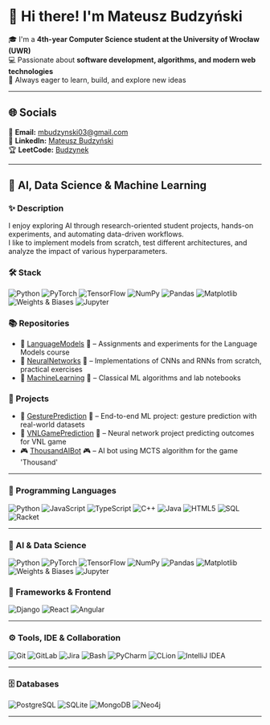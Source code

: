 # 👋 Hi there! I'm Mateusz Budzyński  

🎓 I'm a **4th-year Computer Science student at the University of Wrocław (UWR)**  
💻 Passionate about **software development, algorithms, and modern web technologies**  
🚀 Always eager to learn, build, and explore new ideas  

---

## 🌐 Socials

📩 **Email:** [mbudzynski03@gmail.com](mailto:mbudzynski03@gmail.com)  
💬 **LinkedIn:** [Mateusz Budzyński](https://www.linkedin.com/in/mateusz-budzy%C5%84ski-727795301/)  
🏆 **LeetCode:** [Budzynek](https://leetcode.com/u/Budzynek/)  

---

## 🧠 AI, Data Science & Machine Learning

### ✨ Description
I enjoy exploring AI through research-oriented student projects, hands-on experiments, and automating data-driven workflows.  
I like to implement models from scratch, test different architectures, and analyze the impact of various hyperparameters.

### 🛠️ Stack
![Python](https://img.shields.io/badge/Python-3776AB?style=for-the-badge&logo=python&logoColor=white)
![PyTorch](https://img.shields.io/badge/PyTorch-EE4C2C?style=for-the-badge&logo=pytorch&logoColor=white)
![TensorFlow](https://img.shields.io/badge/TensorFlow-FF6F00?style=for-the-badge&logo=tensorflow&logoColor=white)
![NumPy](https://img.shields.io/badge/NumPy-013243?style=for-the-badge&logo=numpy&logoColor=white)
![Pandas](https://img.shields.io/badge/Pandas-150458?style=for-the-badge&logo=pandas&logoColor=white)
![Matplotlib](https://img.shields.io/badge/Matplotlib-11557C?style=for-the-badge&logo=plotly&logoColor=white)
![Weights & Biases](https://img.shields.io/badge/Weights%20%26%20Biases-FF7B00?style=for-the-badge&logo=wandb&logoColor=white)
![Jupyter](https://img.shields.io/badge/Jupyter-F37626?style=for-the-badge&logo=jupyter&logoColor=white)

### 📚 Repositories
- 🧬 [LanguageModels](https://github.com/MBudzyn/University/tree/master/LanguageModels) 🧬 – Assignments and experiments for the Language Models course  
- 🧬 [NeuralNetworks](https://github.com/MBudzyn/University/tree/master/NeuralNetworks) 🧬 – Implementations of CNNs and RNNs from scratch, practical exercises  
- 🧬 [MachineLearning](https://github.com/MBudzyn/University/tree/master/MachineLearning) 🧬 – Classical ML algorithms and lab notebooks  

### 🚀 Projects
- 🤹 [GesturePrediction](https://github.com/MBudzyn/University/tree/master/Projects/GesturePrediction) 🤹  – End-to-end ML project: gesture prediction with real-world datasets  
- 🏐 [VNLGamePrediction](https://github.com/MBudzyn/University/tree/master/Projects/VNLGamePrediction) 🏐 – Neural network project predicting outcomes for VNL game  
- 🎮 [ThousandAIBot](https://github.com/MBudzyn/University/tree/master/Projects/ThousandAIBot) 🎮 – AI bot using MCTS algorithm for the game 'Thousand'

---


### 🧰 Programming Languages

![Python](https://img.shields.io/badge/Python-3776AB?style=for-the-badge&logo=python&logoColor=white)
![JavaScript](https://img.shields.io/badge/JavaScript-F7DF1E?style=for-the-badge&logo=javascript&logoColor=black)
![TypeScript](https://img.shields.io/badge/TypeScript-3178C6?style=for-the-badge&logo=typescript&logoColor=white)
![C++](https://img.shields.io/badge/C++-00599C?style=for-the-badge&logo=c%2B%2B&logoColor=white)
![Java](https://img.shields.io/badge/Java-007396?style=for-the-badge&logo=openjdk&logoColor=white)
![HTML5](https://img.shields.io/badge/HTML5-E34F26?style=for-the-badge&logo=html5&logoColor=white)
![SQL](https://img.shields.io/badge/SQL-003B57?style=for-the-badge&logo=postgresql&logoColor=white)
![Racket](https://img.shields.io/badge/Racket-3C5C8C?style=for-the-badge&logo=racket&logoColor=white)

---

### 🤖 AI & Data Science
![Python](https://img.shields.io/badge/Python-3776AB?style=for-the-badge&logo=python&logoColor=white)
![PyTorch](https://img.shields.io/badge/PyTorch-EE4C2C?style=for-the-badge&logo=pytorch&logoColor=white)
![TensorFlow](https://img.shields.io/badge/TensorFlow-FF6F00?style=for-the-badge&logo=tensorflow&logoColor=white)
![NumPy](https://img.shields.io/badge/NumPy-013243?style=for-the-badge&logo=numpy&logoColor=white)
![Pandas](https://img.shields.io/badge/Pandas-150458?style=for-the-badge&logo=pandas&logoColor=white)
![Matplotlib](https://img.shields.io/badge/Matplotlib-11557C?style=for-the-badge&logo=plotly&logoColor=white)
![Weights & Biases](https://img.shields.io/badge/Weights%20%26%20Biases-FF7B00?style=for-the-badge&logo=wandb&logoColor=white)
![Jupyter](https://img.shields.io/badge/Jupyter-F37626?style=for-the-badge&logo=jupyter&logoColor=white)

### 🧩 Frameworks & Frontend
![Django](https://img.shields.io/badge/Django-092E20?style=for-the-badge&logo=django&logoColor=white)
![React](https://img.shields.io/badge/React-61DAFB?style=for-the-badge&logo=react&logoColor=black)
![Angular](https://img.shields.io/badge/Angular-DD0031?style=for-the-badge&logo=angular&logoColor=white)

---

### ⚙️ Tools, IDE & Collaboration

![Git](https://img.shields.io/badge/Git-F05032?style=for-the-badge&logo=git&logoColor=white)
![GitLab](https://img.shields.io/badge/GitLab-FC6D26?style=for-the-badge&logo=gitlab&logoColor=white)
![Jira](https://img.shields.io/badge/Jira-0052CC?style=for-the-badge&logo=jira&logoColor=white)
![Bash](https://img.shields.io/badge/Bash-4EAA25?style=for-the-badge&logo=gnu-bash&logoColor=white)
![PyCharm](https://img.shields.io/badge/PyCharm-000000?style=for-the-badge&logo=pycharm&logoColor=white)
![CLion](https://img.shields.io/badge/CLion-000000?style=for-the-badge&logo=clion&logoColor=white)
![IntelliJ IDEA](https://img.shields.io/badge/IntelliJ%20IDEA-000000?style=for-the-badge&logo=intellij-idea&logoColor=white)

---

### 🗄️ Databases
![PostgreSQL](https://img.shields.io/badge/PostgreSQL-4169E1?style=for-the-badge&logo=postgresql&logoColor=white)
![SQLite](https://img.shields.io/badge/SQLite-003B57?style=for-the-badge&logo=sqlite&logoColor=white)
![MongoDB](https://img.shields.io/badge/MongoDB-47A248?style=for-the-badge&logo=mongodb&logoColor=white)
![Neo4j](https://img.shields.io/badge/Neo4j-008CC1?style=for-the-badge&logo=neo4j&logoColor=white)

---

